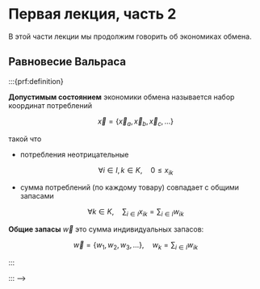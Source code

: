 # Первая лекция, часть 2

В этой части лекции мы продолжим говорить об экономиках обмена.

## Равновесие Вальраса

:::{prf:definition}

**Допустимым состоянием** экономики обмена называется набор координат потреблений

$$ \vec x = \{ \vec x_a, \vec x_b, \vec x_c, \ldots\}$$

такой что 

- потребления неотрицательные

$$\forall i \in I, k \in K, \quad 0 \leqslant x_{ik}$$

- сумма потреблений (по каждому товару) совпадает с общими запасами

$$\forall k \in K, \quad \sum_{i \in I} x_{ik} = \sum_{i \in I} w_{ik}$$

**Общие запасы** $\vec w$ это сумма индивидуальных запасов:

$$ \vec w = \{ w_1, w_2, w_3, \ldots\}, \quad w_k = \sum_{i \in I} w_{ik}$$

:::

<!-- :::{prf:definition}

<!-- **Равновесием вальраса** в экономике обмена называется допустимое состояние, такое что потреблений $\{x_{ik}\}_{i \in I, k \in K}$, а также вектор цен $\vec p$, такой что каждый потребитель достигает максимума полезности на бюджетном оограничении с бюджетом, полученным от продажи своих начальных запасов, то есть  -->
<!-- 
$$\vec x_i \in \argmax U_i(*) \quad s.t. \quad \vec p \cdot * \leqslant \vec p \cdot  \vec w_i$$

для каждого агентa $i \in I$.  -->

::: -->